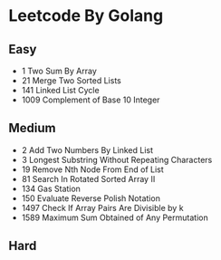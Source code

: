 # Leetcode By Golang

## Easy
- 1 Two Sum By Array
- 21 Merge Two Sorted Lists
- 141 Linked List Cycle
- 1009 Complement of Base 10 Integer

## Medium
- 2 Add Two Numbers By Linked List
- 3 Longest Substring Without Repeating Characters
- 19 Remove Nth Node From End of List
- 81 Search In Rotated Sorted Array II
- 134 Gas Station
- 150 Evaluate Reverse Polish Notation
- 1497 Check If Array Pairs Are Divisible by k
- 1589 Maximum Sum Obtained of Any Permutation

## Hard
